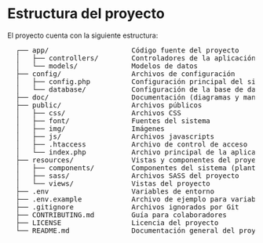 # Estructura del proyecto

El proyecto cuenta con la siguiente estructura:

<pre>
  ┌── app/                    Código fuente del proyecto
  │   ├── controllers/        Controladores de la aplicación
  │   └── models/             Modelos de datos
  ├── config/                 Archivos de configuración
  │   ├── config.php          Configuración principal del sistema
  │   └── database/           Configuración de la base de datos y migraciones
  ├── doc/                    Documentación (diagramas y manuales)
  ├── public/                 Archivos públicos
  │   ├── css/                Archivos CSS
  │   ├── font/               Fuentes del sistema
  │   ├── img/                Imágenes
  │   ├── js/                 Archivos javascripts
  │   ├── .htaccess           Archivo de control de acceso
  │   └── index.php           Archivo principal de la aplicación
  ├── resources/              Vistas y componentes del proyecto
  │   ├── components/         Componentes del sistema (plantillas)
  │   ├── sass/               Archivos SASS del proyecto
  │   └── views/              Vistas del proyecto
  ├── .env                    Variables de entorno
  ├── .env.example            Archivo de ejemplo para variables de entorno
  ├── .gitignore              Archivos ignorados por Git
  ├── CONTRIBUTING.md         Guía para colaboradores
  ├── LICENSE                 Licencia del proyecto
  └── README.md               Documentación general del proyecto
</pre>